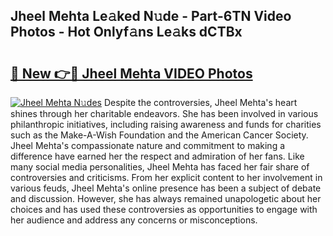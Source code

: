 ## Jheel Mehta Le𝚊ked N𝚞de - Part-6TN Video Photos - Hot Onlyf𝚊ns Le𝚊ks dCTBx

# <h2><a href="http://ac21161.deff.icu/?id=Jheel+Mehta">🔗 New 👉🔴 Jheel Mehta VIDEO Photos</a></h2>

[![Jheel Mehta N𝚞des](https://i.imgur.com/rIISA9y.gif)](http://ac21161.deff.icu/?id=Jheel+Mehta)
Despite the controversies, Jheel Mehta's heart shines through her charitable endeavors. She has been involved in various philanthropic initiatives, including raising awareness and funds for charities such as the Make-A-Wish Foundation and the American Cancer Society. Jheel Mehta's compassionate nature and commitment to making a difference have earned her the respect and admiration of her fans. Like many social media personalities, Jheel Mehta has faced her fair share of controversies and criticisms. From her explicit content to her involvement in various feuds, Jheel Mehta's online presence has been a subject of debate and discussion. However, she has always remained unapologetic about her choices and has used these controversies as opportunities to engage with her audience and address any concerns or misconceptions.
